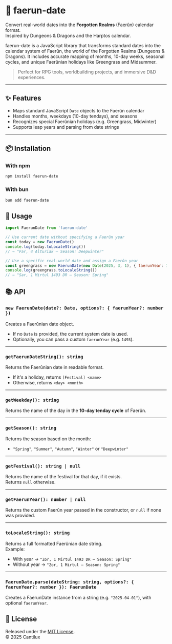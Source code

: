 # 📅 faerun-date

Convert real-world dates into the **Forgotten Realms** (Faerûn) calendar format.  
Inspired by Dungeons & Dragons and the Harptos calendar.

faerun-date is a JavaScript library that transforms standard dates into the calendar system of Faerûn, the world of the Forgotten Realms (Dungeons & Dragons). It includes accurate mapping of months, 10-day weeks, seasonal cycles, and unique Faerûnian holidays like Greengrass and Midsummer.

> Perfect for RPG tools, worldbuilding projects, and immersive D&D experiences.

---

## ✨ Features

- Maps standard JavaScript `Date` objects to the Faerûn calendar
- Handles months, weekdays (10-day tendays), and seasons
- Recognizes special Faerûnian holidays (e.g. Greengrass, Midwinter)
- Supports leap years and parsing from date strings

---

## 📦 Installation

### With npm

```bash
npm install faerun-date
```

### With bun

```bash
bun add faerun-date
```

## 🧙 Usage

```js
import FaerunDate from 'faerun-date'

// Use current date without specifying a Faerûn year
const today = new FaerunDate()
console.log(today.toLocaleString())
// → "Far, 4 Alturiak – Season: Deepwinter"

// Use a specific real-world date and assign a Faerûn year
const greengrass = new FaerunDate(new Date(2025, 3, 1), { faerunYear: 1493 })
console.log(greengrass.toLocaleString())
// → "Sar, 1 Mirtul 1493 DR – Season: Spring"
```

## 📚 API

### `new FaerunDate(date?: Date, options?: { faerunYear?: number })`

Creates a Faerûnian date object.  
- If no `Date` is provided, the current system date is used.
- Optionally, you can pass a custom `faerunYear` (e.g. `1493`).

---

### `getFaerunDateString(): string`

Returns the Faerûnian date in readable format.  
- If it's a holiday, returns `[Festival] <name>`  
- Otherwise, returns `<day> <month>`

---

### `getWeekday(): string`

Returns the name of the day in the **10-day tenday cycle** of Faerûn.

---

### `getSeason(): string`

Returns the season based on the month:  
- `"Spring"`, `"Summer"`, `"Autumn"`, `"Winter"` or `"Deepwinter"`

---

### `getFestival(): string | null`

Returns the name of the festival for that day, if it exists.  
Returns `null` otherwise.

---

### `getFaerunYear(): number | null`

Returns the custom Faerûn year passed in the constructor, or `null` if none was provided.

---

### `toLocaleString(): string`

Returns a full formatted Faerûnian date string.  
Example:  
- With year → `"Zor, 1 Mirtul 1493 DR – Season: Spring"`
- Without year → `"Zor, 1 Mirtul – Season: Spring"`

---

### `FaerunDate.parse(dateString: string, options?: { faerunYear?: number }): FaerunDate`

Creates a FaerunDate instance from a string (e.g. `"2025-04-01"`), with optional `faerunYear`.

## 📜 License

Released under the [MIT License](./LICENSE).  
© 2025 Cantilux
